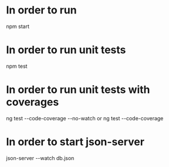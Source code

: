 # In order to run

npm start

# In order to run unit tests

npm test

# In order to run unit tests with coverages

ng test --code-coverage --no-watch or ng test --code-coverage

# In order to start json-server

json-server --watch db.json
